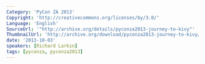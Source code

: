 ```yaml
---
Category: 'PyCon ZA 2013'
Copyright: 'http://creativecommons.org/licenses/by/3.0/'
Language: 'English'
SourceUrl: '"http://archive.org/details/pyconza2013-journey-to-kivy"'
ThumbnailUrl: 'http://archive.org/download/pyconza2013-journey-to-kivy/pyconza2013-journey-to-kivy.thumbs/pyconza2013-journey-to-kivy_000001.jpg'
date: '2013-10-03'
speakers: [Richard Larkin]
tags: [pyconza, pyconza2013]
---
```


